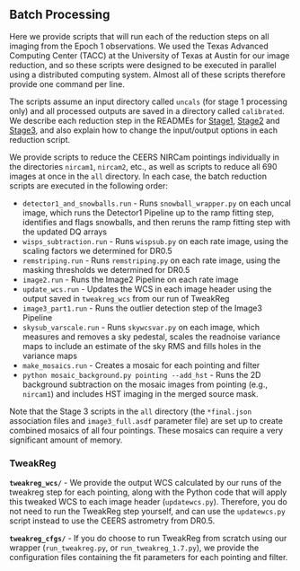 <a name='batch'></a>
## Batch Processing

Here we provide scripts that will run each of the reduction steps on all 
imaging from the Epoch 1 observations. We used the Texas Advanced Computing 
Center (TACC) at the University of Texas at Austin for our image reduction, 
and so these scripts were designed to be executed in parallel using a 
distributed computing system. Almost all of these scripts therefore provide 
one command per line.

The scripts assume an input directory called `uncals` (for stage 1 processing
only) and all processed outputs are saved in a directory called `calibrated`.
We describe each reduction step in the READMEs for [Stage1](../stage1.md), 
[Stage2](../stage2.md) and [Stage3](../stage3.md), and also explain how to 
change the input/output options in each reduction script.

We provide scripts to reduce the CEERS NIRCam pointings individually in the
directories `nircam1`, `nircam2`, etc., as well as scripts to reduce all 
690 images at once in the `all` directory. In each case, the batch reduction 
scripts are executed in the following order:

* `detector1_and_snowballs.run` - Runs `snowball_wrapper.py` on each uncal 
  image, which runs the Detector1 Pipeline up to the ramp fitting step, 
  identifies and flags snowballs, and then reruns the ramp fitting step with 
  the updated DQ arrays
* `wisps_subtraction.run` - Runs `wispsub.py` on each rate image, using 
  the scaling factors we determined for DR0.5
* `remstriping.run` - Runs `remstriping.py` on each rate image, using the 
  masking thresholds we determined for DR0.5
* `image2.run` - Runs the Image2 Pipeline on each rate image
* `update_wcs.run` - Updates the WCS in each image header using the output 
  saved in `tweakreg_wcs` from our run of TweakReg
* `image3_part1.run` - Runs the outlier detection step of the Image3 Pipeline
* `skysub_varscale.run` - Runs `skywcsvar.py` on each image, which measures
  and removes a sky pedestal, scales the readnoise variance maps to include 
  an estimate of the sky RMS and fills holes in the variance maps
* `make_mosaics.run` - Creates a mosaic for each pointing and filter 
* `python mosaic_background.py pointing --add_hst` - Runs the 2D background 
  subtraction on the mosaic images from pointing (e.g., `nircam1`) and 
  includes HST imaging in the merged source mask.

Note that the Stage 3 scripts in the `all` directory (the `*final.json` 
association files and `image3_full.asdf` parameter file) are set up to create 
combined mosaics of all four pointings. These mosaics can require a 
very significant amount of memory. 


### TweakReg

**`tweakreg_wcs/`** - We provide the output WCS calculated by our runs of the 
tweakreg step for each pointing, along with the Python code that will apply 
this tweaked WCS to each image header (`updatewcs.py`). Therefore, you do not 
need to run the TweakReg step yourself, and can use the `updatewcs.py` script 
instead to use the CEERS astrometry from DR0.5.

**`tweakreg_cfgs/`** - If you do choose to run TweakReg from scratch using
our wrapper (`run_tweakreg.py`, or `run_tweakreg_1.7.py`), we provide the 
configuration files containing the fit parameters for each pointing and 
filter.

